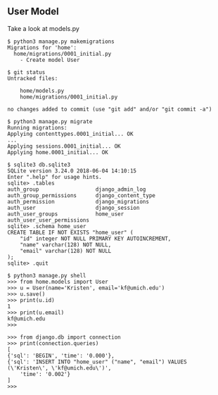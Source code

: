 User Model
----------

Take a look at models.py


    $ python3 manage.py makemigrations
    Migrations for 'home':
      home/migrations/0001_initial.py
        - Create model User

    $ git status
    Untracked files:

        home/models.py
        home/migrations/0001_initial.py

    no changes added to commit (use "git add" and/or "git commit -a")

    $ python3 manage.py migrate
    Running migrations:
    Applying contenttypes.0001_initial... OK
    ...
    Applying sessions.0001_initial... OK
    Applying home.0001_initial... OK

    $ sqlite3 db.sqlite3
    SQLite version 3.24.0 2018-06-04 14:10:15
    Enter ".help" for usage hints.
    sqlite> .tables
    auth_group                  django_admin_log
    auth_group_permissions      django_content_type
    auth_permission             django_migrations
    auth_user                   django_session
    auth_user_groups            home_user
    auth_user_user_permissions
    sqlite> .schema home_user
    CREATE TABLE IF NOT EXISTS "home_user" (
        "id" integer NOT NULL PRIMARY KEY AUTOINCREMENT,
        "name" varchar(128) NOT NULL,
        "email" varchar(128) NOT NULL
    );
    sqlite> .quit

    $ python3 manage.py shell
    >>> from home.models import User
    >>> u = User(name='Kristen', email='kf@umich.edu')
    >>> u.save()
    >>> print(u.id)
    1
    >>> print(u.email)
    kf@umich.edu
    >>>

    >>> from django.db import connection
    >>> print(connection.queries)
    [
    {'sql': 'BEGIN', 'time': '0.000'},
    {'sql': 'INSERT INTO "home_user" ("name", "email") VALUES (\'Kristen\', \'kf@umich.edu\')',
        'time': '0.002'}
    ]
    >>>

